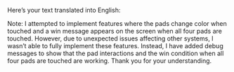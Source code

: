 
Here’s your text translated into English:

Note: I attempted to implement features where the pads change color when touched and a win message appears on the screen when all four pads are touched. However, due to unexpected issues affecting other systems, I wasn’t able to fully implement these features. Instead, I have added debug messages to show that the pad interactions and the win condition when all four pads are touched are working. Thank you for your understanding.

